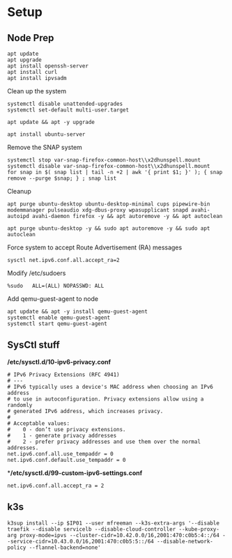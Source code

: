# Setup

## Node Prep

```shell
apt update
apt upgrade
apt install openssh-server
apt install curl
apt install ipvsadm
```

Clean up the system

```shell
systemctl disable unattended-upgrades
systemctl set-default multi-user.target

apt update && apt -y upgrade 

apt install ubuntu-server
```

Remove the SNAP system
```shell
systemctl stop var-snap-firefox-common-host\\x2dhunspell.mount
systemctl disable var-snap-firefox-common-host\\x2dhunspell.mount
for snap in $( snap list | tail -n +2 | awk '{ print $1; }' ); { snap remove --purge $snap; } ; snap list
```

Cleanup
```shell
apt purge ubuntu-desktop ubuntu-desktop-minimal cups pipewire-bin modemmanager pulseaudio xdg-dbus-proxy wpasupplicant snapd avahi-autoipd avahi-daemon firefox -y && apt autoremove -y && apt autoclean
```

```shell 
apt purge ubuntu-desktop -y && sudo apt autoremove -y && sudo apt autoclean
```

Force system to accept Route Advertisement (RA) messages

```shell
sysctl net.ipv6.conf.all.accept_ra=2
```

Modify /etc/sudoers

```
%sudo   ALL=(ALL) NOPASSWD: ALL
```

Add qemu-guest-agent to node

```
apt update && apt -y install qemu-guest-agent
systemctl enable qemu-guest-agent
systemctl start qemu-guest-agent
```

## SysCtl stuff

**/etc/sysctl.d/10-ipv6-privacy.conf**

```
# IPv6 Privacy Extensions (RFC 4941)
# ---
# IPv6 typically uses a device's MAC address when choosing an IPv6 address
# to use in autoconfiguration. Privacy extensions allow using a randomly
# generated IPv6 address, which increases privacy.
#
# Acceptable values:
#    0 - don’t use privacy extensions.
#    1 - generate privacy addresses
#    2 - prefer privacy addresses and use them over the normal addresses.
net.ipv6.conf.all.use_tempaddr = 0
net.ipv6.conf.default.use_tempaddr = 0
```

***/etc/sysctl.d/99-custom-ipv6-settings.conf**
```
net.ipv6.conf.all.accept_ra = 2

```

## k3s

```shell
k3sup install --ip $IP01 --user mfreeman --k3s-extra-args '--disable traefik --disable servicelb --disable-cloud-controller --kube-proxy-arg proxy-mode=ipvs --cluster-cidr=10.42.0.0/16,2001:470:c0b5:4::/64 --service-cidr=10.43.0.0/16,2001:470:c0b5:5::/64 --disable-network-policy --flannel-backend=none'
```
